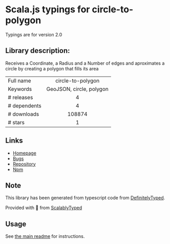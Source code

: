 
# Scala.js typings for circle-to-polygon

Typings are for version 2.0

## Library description:
Receives a Coordinate, a Radius and a Number of edges and aproximates a circle by creating a polygon that fills its area

|                    |                 |
| ------------------ | :-------------: |
| Full name          | circle-to-polygon |
| Keywords           | GeoJSON, circle, polygon |
| # releases         | 4 |
| # dependents       | 4 |
| # downloads        | 108874 |
| # stars            | 1 |

## Links
- [Homepage](https://github.com/gabzim/circle-to-polygon#readme)
- [Bugs](https://github.com/gabzim/circle-to-polygon/issues)
- [Repository](https://github.com/gabzim/circle-to-polygon)
- [Npm](https://www.npmjs.com/package/circle-to-polygon)
    


## Note
This library has been generated from typescript code from [DefinitelyTyped](https://definitelytyped.org).

Provided with :purple_heart: from [ScalablyTyped](https://github.com/oyvindberg/ScalablyTyped)

## Usage
See [the main readme](../../readme.md) for instructions.


